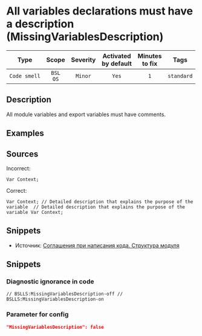 # All variables declarations must have a description (MissingVariablesDescription)

Type | Scope | Severity | Activated<br>by default | Minutes<br>to fix | Tags
:-: | :-: | :-: | :-: | :-: | :-:
`Code smell` | `BSL`<br>`OS` | `Minor` | `Yes` | `1` | `standard`

<!-- Блоки выше заполняются автоматически, не трогать -->

## Description

<!-- Описание диагностики заполняется вручную. Необходимо понятным языком описать смысл и схему работу -->

All module variables and export variables must have comments.

## Examples

<!-- В данном разделе приводятся примеры, на которые диагностика срабатывает, а также можно привести пример, как можно исправить ситуацию -->

## Sources

Incorrect:

```bsl
Var Context;
```

Correct:

```bsl
Var Context; // Detailed description that explains the purpose of the variable  // Detailed description that explains the purpose of the variable Var Context;
```

## Snippets

<!-- Необходимо указывать ссылки на все источники, из которых почерпнута информация для создания диагностики -->

- Источник: [Соглашения при написания кода. Структура модуля](https://its.1c.ru/db/v8std#content:455:hdoc)

## Snippets

<!-- Блоки ниже заполняются автоматически, не трогать -->

### Diagnostic ignorance in code

```bsl
// BSLLS:MissingVariablesDescription-off // BSLLS:MissingVariablesDescription-on
```

### Parameter for config

```json
"MissingVariablesDescription": false
```
